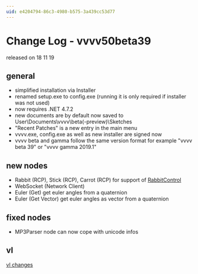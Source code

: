 ```yaml
---
uid: e4204794-86c3-4980-b575-3a439cc53d77
---
```


# Change Log - vvvv50beta39
released on 18 11 19  

## general
* simplified installation via Installer  
* renamed setup.exe to config.exe (running it is only required if installer was not used)  
* now requires .NET 4.7.2  
* new documents are by default now saved to User\Documents\vvvv\beta(-preview)\Sketches  
* "Recent Patches" is a new entry in the main menu  
* vvvv.exe, config.exe as well as new installer are signed now  
* vvvv beta and gamma follow the same version format for example "vvvv beta 39" or "vvvv gamma 2019.1"  

## new nodes
* Rabbit (RCP), Stick (RCP), Carrot (RCP) for support of <a href="https://rabbitcontrol.github.io/" class="extURL" target="_blank">RabbitControl</a>  
* WebSocket (Network Client)  
* Euler (Get) get euler angles from a quaternion  
* Euler (Get Vector) get euler angles as vector from a quaternion  

## fixed nodes
* MP3Parser node can now cope with unicode infos  

## vl
<a href="https://vvvv.org/blog/vvvv-gamma-2019.1-preview#changelog" class="extURL blog" target="_blank">vl changes</a>